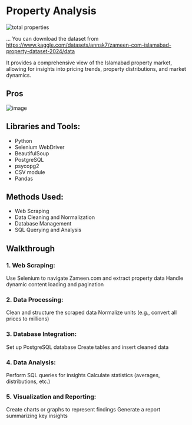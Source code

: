 # Property Analysis
![total properties](https://github.com/user-attachments/assets/6ea5b49b-19e1-44ee-9f89-d5b5f3d524a4)

...
You can download the dataset from https://www.kaggle.com/datasets/annsk7/zameen-com-islamabad-property-dataset-2024/data 

It provides a comprehensive view of the Islamabad property market, allowing for insights into pricing trends, property distributions, and market dynamics.
## Pros
![image](https://github.com/user-attachments/assets/fd291747-f21c-4c21-9605-6d485051135a)

## Libraries and Tools:
- Python
- Selenium WebDriver
- BeautifulSoup
- PostgreSQL
- psycopg2
- CSV module
- Pandas

## Methods Used:
- Web Scraping
- Data Cleaning and Normalization
- Database Management
- SQL Querying and Analysis

## Walkthrough

### 1. Web Scraping:
Use Selenium to navigate Zameen.com and extract property data
Handle dynamic content loading and pagination

### 2. Data Processing:
Clean and structure the scraped data
Normalize units (e.g., convert all prices to millions)

### 3. Database Integration:
Set up PostgreSQL database
Create tables and insert cleaned data

### 4. Data Analysis:
Perform SQL queries for insights
Calculate statistics (averages, distributions, etc.)

### 5. Visualization and Reporting:
Create charts or graphs to represent findings
Generate a report summarizing key insights


